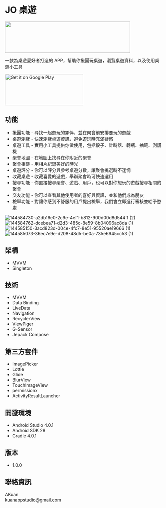 # JO 桌遊

<img src="https://firebasestorage.googleapis.com/v0/b/jo-tabletop-game.appspot.com/o/readme%2Fjo_title.png?alt=media&token=663b981d-9728-436b-844e-eb917cc5ee98"  width="400" height="100" /> 

一款為桌遊愛好者打造的 APP，幫助你揪團玩桌遊，瀏覽桌遊資料，以及使用桌遊小工具

 <a href='https://play.google.com/store/apps/details?id=com.kappstudio.joboardgame&pcampaignid=pcampaignidMKT-Other-global-all-co-prtnr-py-PartBadge-Mar2515-1' ><img alt='Get it on Google Play' src='https://play.google.com/intl/en_us/badges/static/images/badges/en_badge_web_generic.png'  width="250" height="100" /></a>
 
## 功能

- 揪團功能 - 尋找一起遊玩的夥伴，並在聚會前安排要玩的遊戲
- 桌遊瀏覽 - 快速瀏覽桌遊資訊，避免遊玩時充滿疑惑
- 桌遊工具 - 實用小工具提供你做使用，包括骰子、計時器、轉瓶、抽籤、測謊機
- 聚會地圖 - 在地圖上找尋在你附近的聚會 
- 聚會相簿 - 用相片紀錄美好的時光
- 桌遊評分 - 你可以評分與參考桌遊分數，讓聚會挑選時不迷惘
- 收藏桌遊 - 收藏喜愛的遊戲，舉辦聚會時可快速選用
- 搜尋功能 - 你直接搜尋聚會、遊戲、用戶，也可以對你想玩的遊戲搜尋相關的聚會 
- 交友功能 - 你可以查看其他使用者的喜好與資訊，並和他們成為朋友
- 檢舉功能 - 對讓你感到不舒服的用戶提出檢舉，我們會立即進行審核並給予懲處
 
![144584730-a2db16e0-2c9e-4ef1-b812-900d00d8d544 1 (2)](https://user-images.githubusercontent.com/51369777/144783155-016eb8e7-d617-480c-96a3-2bb1d732e682.png)
![144584762-dcebea71-d2d3-485c-8e59-8b04096ac8da (1)](https://user-images.githubusercontent.com/51369777/144783161-7eec9320-bbd3-4460-949b-bf256cc0d7fb.png)
![144585150-3acd823d-004e-4fc7-8e51-95520ae19666 (1)](https://user-images.githubusercontent.com/51369777/144783164-8c2435bc-9612-4600-a0c4-59b8fc47769a.png)
![144585073-36ec7e9e-d208-48d5-be0a-735e6945cc53 (1)](https://user-images.githubusercontent.com/51369777/144783167-d5090596-c4f7-46a5-9bb0-e2954ad617c7.png)




## 架構

- MVVM
- Singleton 

## 技術

- MVVM
- Data Binding
- LiveData
- Navigation
- RecyclerView
- ViewPiger
- G-Sensor
- Jepack Compose


## 第三方套件

- ImagePicker
- Lottie
- Glide
- BlurView
- TouchImageView
- permissionx
- ActivityResultLauncher

## 開發環境

- Android Studio 4.0.1
- Android SDK 28
- Gradle 4.0.1

## 版本

- 1.0.0

## 聯絡資訊
AKuan<br>
kuanappstudio@gmail.com</br>

